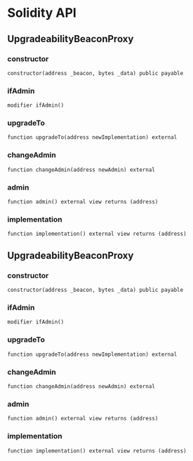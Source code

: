 # Solidity API

## UpgradeabilityBeaconProxy

### constructor

```solidity
constructor(address _beacon, bytes _data) public payable
```

### ifAdmin

```solidity
modifier ifAdmin()
```

### upgradeTo

```solidity
function upgradeTo(address newImplementation) external
```

### changeAdmin

```solidity
function changeAdmin(address newAdmin) external
```

### admin

```solidity
function admin() external view returns (address)
```

### implementation

```solidity
function implementation() external view returns (address)
```

## UpgradeabilityBeaconProxy

### constructor

```solidity
constructor(address _beacon, bytes _data) public payable
```

### ifAdmin

```solidity
modifier ifAdmin()
```

### upgradeTo

```solidity
function upgradeTo(address newImplementation) external
```

### changeAdmin

```solidity
function changeAdmin(address newAdmin) external
```

### admin

```solidity
function admin() external view returns (address)
```

### implementation

```solidity
function implementation() external view returns (address)
```

